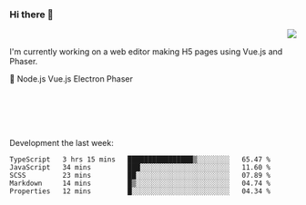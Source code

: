 ### Hi there 👋

<img align="right" src="https://github-readme-stats.vercel.app/api?username=jasonpanggo"/>

<br>
<p align="left">
I'm currently working on a web editor making H5 pages using Vue.js and Phaser.
</p>
<p align="left">
📖 Node.js Vue.js Electron Phaser
</p>
<br>
<br>
<br>
<br>

Development the last week:
<!--START_SECTION:waka-->
```text
TypeScript   3 hrs 15 mins   ████████████████▒░░░░░░░░   65.47 % 
JavaScript   34 mins         ███░░░░░░░░░░░░░░░░░░░░░░   11.60 % 
SCSS         23 mins         ██░░░░░░░░░░░░░░░░░░░░░░░   07.89 % 
Markdown     14 mins         █▒░░░░░░░░░░░░░░░░░░░░░░░   04.74 % 
Properties   12 mins         █░░░░░░░░░░░░░░░░░░░░░░░░   04.34 % 
```
<!--END_SECTION:waka-->

<!--
**JASONPANGGO/jasonpanggo** is a ✨ _special_ ✨ repository because its `README.md` (this file) appears on your GitHub profile.

Here are some ideas to get you started:

- 🔭 I’m currently working on ...
- 🌱 I’m currently learning ...
- 👯 I’m looking to collaborate on ...
- 🤔 I’m looking for help with ...
- 💬 Ask me about ...
- 📫 How to reach me: ...
- 😄 Pronouns: ...
- ⚡ Fun fact: ...
-->
